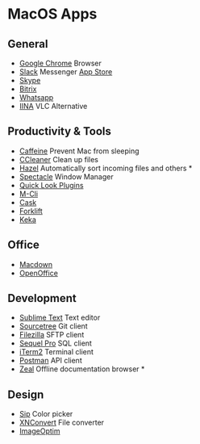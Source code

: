 # MacOS Apps

## General

- [Google Chrome](https://www.google.com/chrome/browser/desktop/index.html) Browser
- [Slack](https://slack.com/intl/de-de/downloads/osx) Messenger [App Store](https://itunes.apple.com/app/slack/id803453959?mt=12)
- [Skype](https://www.skype.com/de/get-skype/)
- [Bitrix](https://www.bitrix24.net/)
- [Whatsapp](https://www.whatsapp.com/)
- [IINA](https://github.com/lhc70000/iina) VLC Alternative

## Productivity & Tools

- [Caffeine](http://lightheadsw.com/caffeine/) Prevent Mac from sleeping
- [CCleaner](https://www.piriform.com/ccleaner) Clean up files
- [Hazel](https://www.noodlesoft.com/) Automatically sort incoming files and others *
- [Spectacle](https://www.spectacleapp.com/) Window Manager
- [Quick Look Plugins](https://github.com/sindresorhus/quick-look-plugins)
- [M-Cli](https://github.com/rgcr/m-cli)
- [Cask](https://caskroom.github.io/)
- [Forklift](http://www.binarynights.com/forklift/)
- [Keka](http://www.kekaosx.com/en/)

## Office

- [Macdown](http://macdown.uranusjr.com/)
- [OpenOffice](https://www.openoffice.org/de/download/)

## Development

- [Sublime Text](https://www.sublimetext.com/) Text editor
- [Sourcetree](https://www.sourcetreeapp.com/) Git client
- [Filezilla](https://filezilla-project.org/) SFTP client
- [Sequel Pro](https://www.sequelpro.com/) SQL client
- [iTerm2](https://www.iterm2.com/) Terminal client
- [Postman](https://www.getpostman.com/) API client
- [Zeal](https://zealdocs.org/) Offline documentation browser *

## Design

- [Sip](http://sipapp.io/) Color picker
- [XNConvert](https://www.xnview.com/de/xnconvert/) File converter
- [ImageOptim](https://imageoptim.com/mac)
